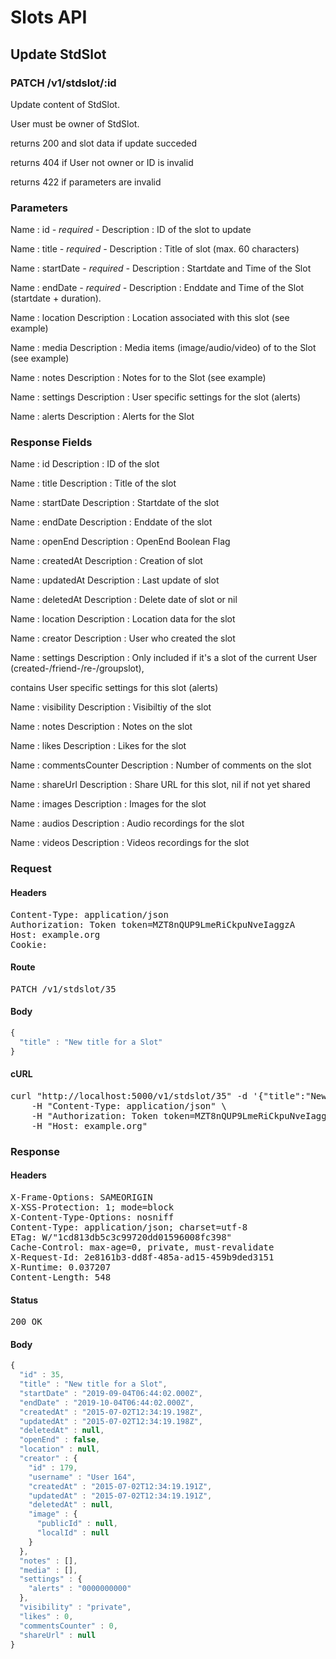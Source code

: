 # Slots API

## Update StdSlot

### PATCH /v1/stdslot/:id

Update content of StdSlot.

User must be owner of StdSlot.

returns 200 and slot data if update succeded 

returns 404 if User not owner or ID is invalid

returns 422 if parameters are invalid

### Parameters

Name : id *- required -*
Description : ID of the slot to update

Name : title *- required -*
Description : Title of slot (max. 60 characters)

Name : startDate *- required -*
Description : Startdate and Time of the Slot

Name : endDate *- required -*
Description : Enddate and Time of the Slot (startdate + duration).

Name : location
Description : Location associated with this slot (see example)

Name : media
Description : Media items (image/audio/video) of to the Slot (see example)

Name : notes
Description : Notes for to the Slot (see example)

Name : settings
Description : User specific settings for the slot (alerts)

Name : alerts
Description : Alerts for the Slot


### Response Fields

Name : id
Description : ID of the slot

Name : title
Description : Title of the slot

Name : startDate
Description : Startdate of the slot

Name : endDate
Description : Enddate of the slot

Name : openEnd
Description : OpenEnd Boolean Flag

Name : createdAt
Description : Creation of slot

Name : updatedAt
Description : Last update of slot

Name : deletedAt
Description : Delete date of slot or nil

Name : location
Description : Location data for the slot

Name : creator
Description : User who created the slot

Name : settings
Description : Only included if it&#39;s a slot of the current User (created-/friend-/re-/groupslot),

contains User specific settings for this slot (alerts)

Name : visibility
Description : Visibiltiy of the slot

Name : notes
Description : Notes on the slot

Name : likes
Description : Likes for the slot

Name : commentsCounter
Description : Number of comments on the slot

Name : shareUrl
Description : Share URL for this slot, nil if not yet shared

Name : images
Description : Images for the slot

Name : audios
Description : Audio recordings for the slot

Name : videos
Description : Videos recordings for the slot

### Request

#### Headers

<pre>Content-Type: application/json
Authorization: Token token=MZT8nQUP9LmeRiCkpuNveIaggzA
Host: example.org
Cookie: </pre>

#### Route

<pre>PATCH /v1/stdslot/35</pre>

#### Body
```javascript
{
  "title" : "New title for a Slot"
}
```


#### cURL

<pre class="request">curl &quot;http://localhost:5000/v1/stdslot/35&quot; -d &#39;{&quot;title&quot;:&quot;New title for a Slot&quot;}&#39; -X PATCH \
	-H &quot;Content-Type: application/json&quot; \
	-H &quot;Authorization: Token token=MZT8nQUP9LmeRiCkpuNveIaggzA&quot; \
	-H &quot;Host: example.org&quot;</pre>

### Response

#### Headers

<pre>X-Frame-Options: SAMEORIGIN
X-XSS-Protection: 1; mode=block
X-Content-Type-Options: nosniff
Content-Type: application/json; charset=utf-8
ETag: W/&quot;1cd813db5c3c99720dd01596008fc398&quot;
Cache-Control: max-age=0, private, must-revalidate
X-Request-Id: 2e8161b3-dd8f-485a-ad15-459b9ded3151
X-Runtime: 0.037207
Content-Length: 548</pre>

#### Status

<pre>200 OK</pre>

#### Body

```javascript
{
  "id" : 35,
  "title" : "New title for a Slot",
  "startDate" : "2019-09-04T06:44:02.000Z",
  "endDate" : "2019-10-04T06:44:02.000Z",
  "createdAt" : "2015-07-02T12:34:19.198Z",
  "updatedAt" : "2015-07-02T12:34:19.198Z",
  "deletedAt" : null,
  "openEnd" : false,
  "location" : null,
  "creator" : {
    "id" : 179,
    "username" : "User 164",
    "createdAt" : "2015-07-02T12:34:19.191Z",
    "updatedAt" : "2015-07-02T12:34:19.191Z",
    "deletedAt" : null,
    "image" : {
      "publicId" : null,
      "localId" : null
    }
  },
  "notes" : [],
  "media" : [],
  "settings" : {
    "alerts" : "0000000000"
  },
  "visibility" : "private",
  "likes" : 0,
  "commentsCounter" : 0,
  "shareUrl" : null
}
```
